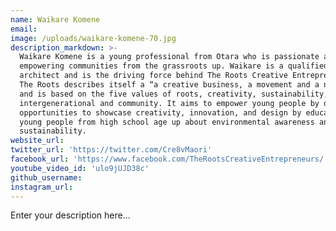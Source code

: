 ```yaml
---
name: Waikare Komene
email:
image: /uploads/waikare-komene-70.jpg
description_markdown: >-
  Waikare Komene is a young professional from Otara who is passionate about
  empowering communities from the grassroots up. Waikare is a qualified
  architect and is the driving force behind The Roots Creative Entrepreneurs.
  The Roots describes itself a “a creative business, a movement and a network,”
  and is based on the five values of roots, creativity, sustainability,
  intergenerational and community. It aims to empower young people by developing
  opportunities to showcase creativity, innovation, and design by educating
  young people from high school age up about environmental awareness and
  sustainability.
website_url:
twitter_url: 'https://twitter.com/Cre8vMaori'
facebook_url: 'https://www.facebook.com/TheRootsCreativeEntrepreneurs/'
youtube_video_id: 'ulo9jUJD38c'
github_username:
instagram_url:
---
```


Enter your description here...
